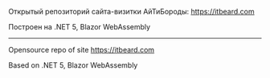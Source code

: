 Открытый репозиторий сайта-визитки АйТиБороды: https://itbeard.com

Построен на .NET 5, Blazor WebAssembly

------------------------
Opensource repo of site https://itbeard.com

Based on .NET 5, Blazor WebAssembly

